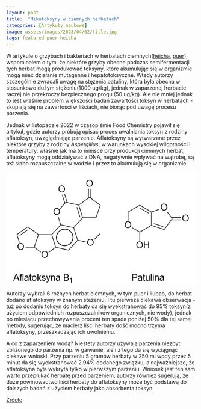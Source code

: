 ```yaml
---
layout: post
title:  "Mikotoksyny w ciemnych herbatach"
categories: [Artykuły naukowe]
image: assets/images/2023/04/02/title.jpg
tags: featured puer heicha
---
```

W artykule o grzybach i bakteriach w herbatach ciemnych([heicha](https://antonoherbacie.pl/grzyby-i-bakterie-w-herbatach-heicha/), [puer](https://antonoherbacie.pl/grzyby-i-bakterie-w-herbatach-puer/)), wspominałem o tym, że niektóre grzyby obecne podczas semifermentacji tych herbat mogą produkować toksyny, które akumulując się w organizmie mogą mieć działanie mutagenne i hepatotoksyczne. Wtedy autorzy szczególnie zwracali uwagę na stężenia patuliny, która była obecna w stosunkowo dużym stężeniu(1000 ug/kg), jednak w zaparzonej herbacie raczej nie przekroczy bezpiecznego progu (50 ug/kg). Ale nie mniej jednak to jest właśnie problem większości badań zawartości toksyn w herbatach - skupiają się na zawartości w liściach, nie biorąc pod uwagę procesu parzenia. 

Jednak w listopadzie 2022 w czasopiśmie  Food Chemistry pojawił się artykuł, gdzie autorzy próbują opisać proces uwalniania toksyn z rodziny aflatoksyn, uwzględniając parzenie.
Aflatoksyny są wytwarzane przez niektóre  grzyby z rodziny *Aspergillus*, w warunkach wysokiej wilgotności i temperatury, właśnie jak ma to miejsce przy produkcji ciemnych herbat, aflatoksyny mogą oddziaływać z DNA, negatywnie wpływać na wątrobę, są też słabo rozpuszczalne w wodzie i przez to akumulują się w organizmie.
<p align="center">
  <img alt="micro-heicha" src="/assets/images/2023/04/02/toxic.jpg" width="550">
</p>

Autorzy wybrali 6 rożnych herbat ciemnych, w tym puer i liubao, do herbat dodano aflatoksyny w znanym stężeniu. I tu pierwsza ciekawa obserwacja - tuż po dodaniu toksyn do herbaty da się wyekstrahować do 95% toksyn(z użyciem odpowiednich rozpuszczalników organicznych, nie wody), jednak po miesiącu przechowywania procent ten spada poniżej 50% dla tej samej metody, sugerując, że macierz liści herbaty dość mocno trzyma aflatoksyny, przeszkadzając ich uwolnieniu.

A co z zaparzeniem wodą? Niestety autorzy używają parzenia niezbyt zbliżonego do parzenia np. w gaiwanie, ale i z tego da się wyciągnąć ciekawe wnioski. Przy parzeniu 5 gramów herbaty w 250 ml wody przez 5 minut da się wyekstrahować 2.94% dodanego związku, a najważniejsze, że aflatoksyna była wykryta tylko w pierwszym parzeniu. Wniosek jest ten sam warto przepłukać herbatę przed parzeniem, autorzy również sugerują, że duże powinowactwo liści herbaty do aflatoksyny może być podstawą do dalszych badań z użyciem herbaty jako absorbenta toksyn.

[Żródło](https://doi.org/10.1016/j.foodchem.2022.134969)